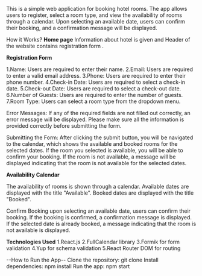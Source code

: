 This is a simple web application for booking hotel rooms.
The app allows users to register, select a room type, and view the availability of rooms through a calendar. 
Upon selecting an available date, users can confirm their booking, and a confirmation message will be displayed.

How it Works?
**Home page**
Information about hotel is given and Header of the website contains registration form .

**Registration Form**

1.Name: Users are required to enter their name.
2.Email: Users are required to enter a valid email address.
3.Phone: Users are required to enter their phone number.
4.Check-in Date: Users are required to select a check-in date.
5.Check-out Date: Users are required to select a check-out date.
6.Number of Guests: Users are required to enter the number of guests.
7.Room Type: Users can select a room type from the dropdown menu.

Error Messages:
If any of the required fields are not filled out correctly, an error message will be displayed. Please make sure all the information is provided correctly before submitting the form.

Submitting the Form:
After clicking the submit button, you will be navigated to the calendar, which shows the available and booked rooms for the selected dates. 
If the room you selected is available, you will be able to confirm your booking. If the room is not available, a message will be displayed indicating that the room is not available for the selected dates.

**Availability Calendar**

The availability of rooms is shown through a calendar.
Available dates are displayed with the title "Available".
Booked dates are displayed with the title "Booked".

Confirm Booking upon selecting an available date, users can confirm their booking.
If the booking is confirmed, a confirmation message is displayed.
If the selected date is already booked, a message indicating that the room is not available is displayed.

**Technologies Used**
1.React.js
2.FullCalendar library
3.Formik for form validation
4.Yup for schema validation
5.React Router DOM for routing

--How to Run the App--
Clone the repository: git clone <repository-url>
Install dependencies: npm install
Run the app: npm start
